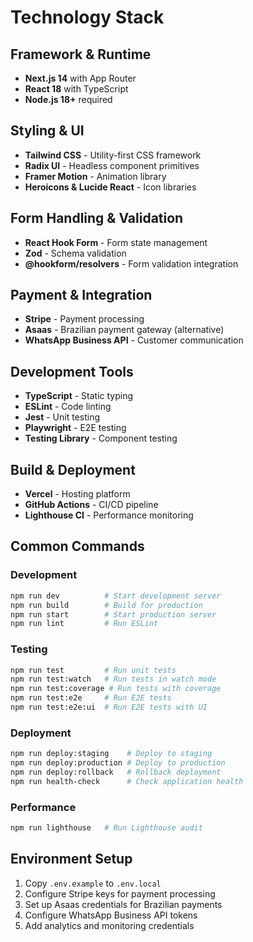 # Technology Stack

## Framework & Runtime
- **Next.js 14** with App Router
- **React 18** with TypeScript
- **Node.js 18+** required

## Styling & UI
- **Tailwind CSS** - Utility-first CSS framework
- **Radix UI** - Headless component primitives
- **Framer Motion** - Animation library
- **Heroicons & Lucide React** - Icon libraries

## Form Handling & Validation
- **React Hook Form** - Form state management
- **Zod** - Schema validation
- **@hookform/resolvers** - Form validation integration

## Payment & Integration
- **Stripe** - Payment processing
- **Asaas** - Brazilian payment gateway (alternative)
- **WhatsApp Business API** - Customer communication

## Development Tools
- **TypeScript** - Static typing
- **ESLint** - Code linting
- **Jest** - Unit testing
- **Playwright** - E2E testing
- **Testing Library** - Component testing

## Build & Deployment
- **Vercel** - Hosting platform
- **GitHub Actions** - CI/CD pipeline
- **Lighthouse CI** - Performance monitoring

## Common Commands

### Development
```bash
npm run dev          # Start development server
npm run build        # Build for production
npm run start        # Start production server
npm run lint         # Run ESLint
```

### Testing
```bash
npm run test         # Run unit tests
npm run test:watch   # Run tests in watch mode
npm run test:coverage # Run tests with coverage
npm run test:e2e     # Run E2E tests
npm run test:e2e:ui  # Run E2E tests with UI
```

### Deployment
```bash
npm run deploy:staging    # Deploy to staging
npm run deploy:production # Deploy to production
npm run deploy:rollback   # Rollback deployment
npm run health-check      # Check application health
```

### Performance
```bash
npm run lighthouse   # Run Lighthouse audit
```

## Environment Setup
1. Copy `.env.example` to `.env.local`
2. Configure Stripe keys for payment processing
3. Set up Asaas credentials for Brazilian payments
4. Configure WhatsApp Business API tokens
5. Add analytics and monitoring credentials